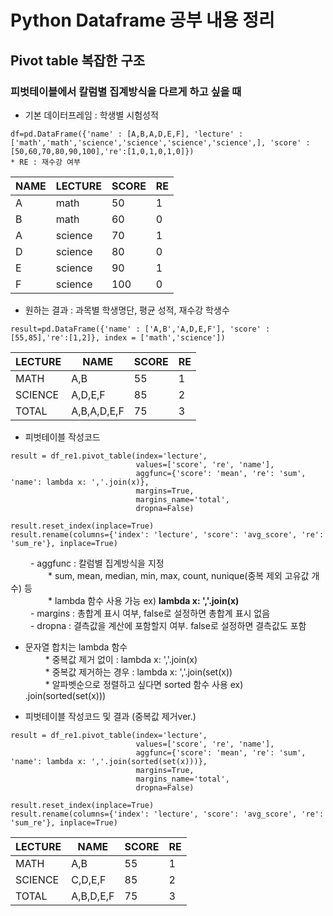 # Python Dataframe 공부 내용 정리

## Pivot table 복잡한 구조
###   피벗테이블에서 칼럼별 집계방식을 다르게 하고 싶을 때 

* 기본 데이터프레임 : 학생별 시험성적
```commandline
df=pd.DataFrame({'name' : [A,B,A,D,E,F], 'lecture' : ['math','math','science','science','science','science',], 'score' : [50,60,70,80,90,100],'re':[1,0,1,0,1,0]})
* RE : 재수강 여부
```

| NAME | LECTURE | SCORE | RE  |
|------|---------|-------|-----|
| A    | math    | 50    | 1   |
| B    | math    | 60    | 0   |
| A    | science | 70    | 1   |
| D    | science | 80    | 0   |
| E    | science | 90    | 1   |
| F    | science | 100   | 0   |

* 원하는 결과 : 과목별 학생명단, 평균 성적, 재수강 학생수
```commandline
result=pd.DataFrame({'name' : ['A,B','A,D,E,F'], 'score' : [55,85],'re':[1,2]}, index = ['math','science'])
```
| LECTURE | NAME        | SCORE | RE  |
|---------|-------------|-------|-----|
| MATH    | A,B         | 55    | 1   |
| SCIENCE | A,D,E,F     | 85    | 2   |
| TOTAL   | A,B,A,D,E,F | 75    | 3   |

* 피벗테이블 작성코드

```
result = df_re1.pivot_table(index='lecture', 
                            values=['score', 're', 'name'],
                            aggfunc={'score': 'mean', 're': 'sum', 'name': lambda x: ','.join(x)},
                            margins=True, 
                            margins_name='total',
                            dropna=False)

result.reset_index(inplace=True)
result.rename(columns={'index': 'lecture', 'score': 'avg_score', 're': 'sum_re'}, inplace=True)
```
&emsp;&emsp; - aggfunc : 칼럼별 집계방식을 지정 \
&emsp;&emsp;&emsp;&emsp; * sum, mean, median, min, max, count, nunique(중복 제외 고유값 개수) 등 \
&emsp;&emsp;&emsp;&emsp; * lambda 함수 사용 가능 ex) **lambda x: ','.join(x)**  \
&emsp;&emsp; - margins : 총합계 표시 여부, false로 설정하면 총합계 표시 없음 \
&emsp;&emsp; - dropna :  결측값을 계산에 포함할지 여부. false로 설정하면 결측값도 포함

* 문자열 합치는 lambda 함수 \
&emsp;&emsp; * 중복값 제거 없이 : lambda x: ','.join(x) \
&emsp;&emsp; * 중복값 제거하는 경우 : lambda x: ','.join(set(x)) \
&emsp;&emsp; * 알파벳순으로 정렬하고 싶다면 sorted 함수 사용 ex) .join(sorted(set(x)))


* 피벗테이블 작성코드 및 결과 (중복값 제거ver.) 
```
result = df_re1.pivot_table(index='lecture', 
                            values=['score', 're', 'name'],
                            aggfunc={'score': 'mean', 're': 'sum', 'name': lambda x: ','.join(sorted(set(x)))},
                            margins=True, 
                            margins_name='total',
                            dropna=False)

result.reset_index(inplace=True)
result.rename(columns={'index': 'lecture', 'score': 'avg_score', 're': 'sum_re'}, inplace=True)
```


| LECTURE | NAME      | SCORE | RE  |
|---------|-----------|-------|-----|
| MATH    | A,B       | 55    | 1   |
| SCIENCE | C,D,E,F   | 85    | 2   |
| TOTAL   | A,B,D,E,F | 75    | 3   |
